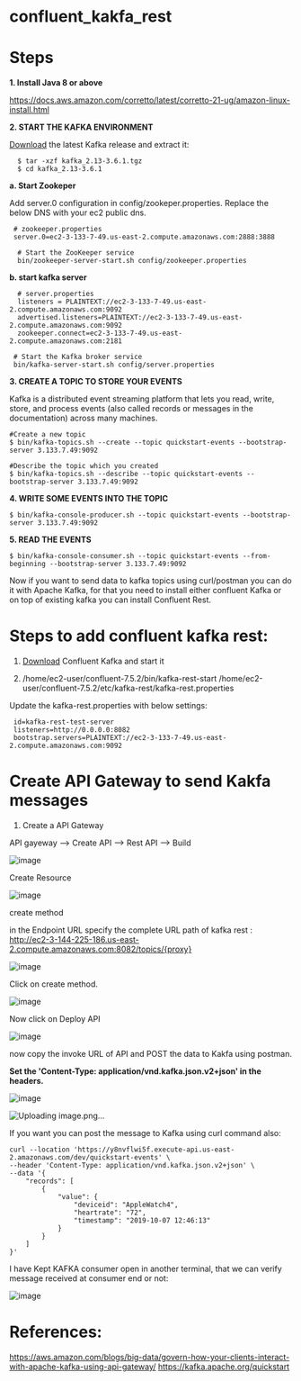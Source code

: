 # confluent_kakfa_rest

Steps
=====
**1. Install Java 8 or above**

https://docs.aws.amazon.com/corretto/latest/corretto-21-ug/amazon-linux-install.html

**2. START THE KAFKA ENVIRONMENT**

 [Download](https://dlcdn.apache.org/kafka/) the latest Kafka release and extract it: 

      $ tar -xzf kafka_2.13-3.6.1.tgz
      $ cd kafka_2.13-3.6.1

 **a. Start Zookeper**

Add server.0 configuration in config/zookeper.properties. Replace the below DNS with your ec2 public dns.

     # zookeeper.properties
     server.0=ec2-3-133-7-49.us-east-2.compute.amazonaws.com:2888:3888

      # Start the ZooKeeper service
      bin/zookeeper-server-start.sh config/zookeeper.properties
   
   **b. start kafka server**

      # server.properties
      listeners = PLAINTEXT://ec2-3-133-7-49.us-east-2.compute.amazonaws.com:9092
      advertised.listeners=PLAINTEXT://ec2-3-133-7-49.us-east-2.compute.amazonaws.com:9092
      zookeeper.connect=ec2-3-133-7-49.us-east-2.compute.amazonaws.com:2181

     # Start the Kafka broker service
     bin/kafka-server-start.sh config/server.properties

**3. CREATE A TOPIC TO STORE YOUR EVENTS**

Kafka is a distributed event streaming platform that lets you read, write, store, and process events (also called records or messages in the documentation) across many machines.

    #Create a new topic
    $ bin/kafka-topics.sh --create --topic quickstart-events --bootstrap-server 3.133.7.49:9092

    #Describe the topic which you created
    $ bin/kafka-topics.sh --describe --topic quickstart-events --bootstrap-server 3.133.7.49:9092

**4. WRITE SOME EVENTS INTO THE TOPIC**

    $ bin/kafka-console-producer.sh --topic quickstart-events --bootstrap-server 3.133.7.49:9092

**5. READ THE EVENTS**

    $ bin/kafka-console-consumer.sh --topic quickstart-events --from-beginning --bootstrap-server 3.133.7.49:9092

 
 Now if you want to send data to kafka topics using curl/postman you can do it with Apache Kafka,
 for that you need to install either confluent Kafka or on top of existing kafka you can install Confluent Rest.


Steps to add confluent kafka rest:
===================================
1. [Download](https://docs.confluent.io/platform/current/installation/installing_cp/zip-tar.html) Confluent Kafka and start it

2. /home/ec2-user/confluent-7.5.2/bin/kafka-rest-start /home/ec2-user/confluent-7.5.2/etc/kafka-rest/kafka-rest.properties 

Update the kafka-rest.properties with below settings:

     id=kafka-rest-test-server
     listeners=http://0.0.0.0:8082
     bootstrap.servers=PLAINTEXT://ec2-3-133-7-49.us-east-2.compute.amazonaws.com:9092

Create API Gateway to send Kakfa messages
========================================
1. Create a API Gateway

API gayeway --> Create API --> Rest API --> Build

![image](https://github.com/tushardashpute/confluent_kakfa_rest/assets/74225291/19fbcc4d-6d8e-4404-93d1-784dbf5c28c8)

Create Resource

![image](https://github.com/tushardashpute/confluent_kakfa_rest/assets/74225291/cacec871-ac72-4860-9e15-1fbce2029ff7)

create method

in the Endpoint URL specify the complete URL path of kafka rest : http://ec2-3-144-225-186.us-east-2.compute.amazonaws.com:8082/topics/{proxy}

![image](https://github.com/tushardashpute/confluent_kakfa_rest/assets/74225291/f92b4c67-6c33-4e71-9655-dc2823f577c3)

Click on create method.

![image](https://github.com/tushardashpute/confluent_kakfa_rest/assets/74225291/0376a665-0476-4f43-b5f2-36218e92bff1)

Now click on Deploy API

![image](https://github.com/tushardashpute/confluent_kakfa_rest/assets/74225291/969f086c-e316-4313-8a6c-38a5243418f6)

now copy the invoke URL of API and POST the data to Kakfa using postman. 

**Set the 'Content-Type: application/vnd.kafka.json.v2+json' in the headers.**

![image](https://github.com/tushardashpute/confluent_kakfa_rest/assets/74225291/1c62bcb3-561a-4ff1-b1cd-c0a839952fb4)

![Uploading image.png…]()

If you want you can post the message to Kafka using curl command also:

    curl --location 'https://y8nvflwi5f.execute-api.us-east-2.amazonaws.com/dev/quickstart-events' \
    --header 'Content-Type: application/vnd.kafka.json.v2+json' \
    --data '{
        "records": [
            {
                "value": {
                    "deviceid": "AppleWatch4",
                    "heartrate": "72",
                    "timestamp": "2019-10-07 12:46:13"
                }
            }
        ]
    }'

I have Kept KAFKA consumer open in another terminal, that we can verify message received at consumer end or not:

![image](https://github.com/tushardashpute/confluent_kakfa_rest/assets/74225291/5ed30d3b-f2ed-428b-ac9c-ec06f97fadd5)


References:
=
https://aws.amazon.com/blogs/big-data/govern-how-your-clients-interact-with-apache-kafka-using-api-gateway/
https://kafka.apache.org/quickstart


